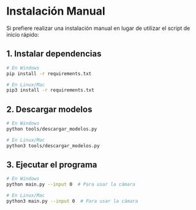# Instalación Manual

Si prefiere realizar una instalación manual en lugar de utilizar el script de inicio rápido:

## 1. Instalar dependencias

```bash
# En Windows
pip install -r requirements.txt

# En Linux/Mac
pip3 install -r requirements.txt
```

## 2. Descargar modelos

```bash
# En Windows
python tools/descargar_modelos.py

# En Linux/Mac
python3 tools/descargar_modelos.py
```

## 3. Ejecutar el programa

```bash
# En Windows
python main.py --input 0  # Para usar la cámara

# En Linux/Mac
python3 main.py --input 0  # Para usar la cámara
```
